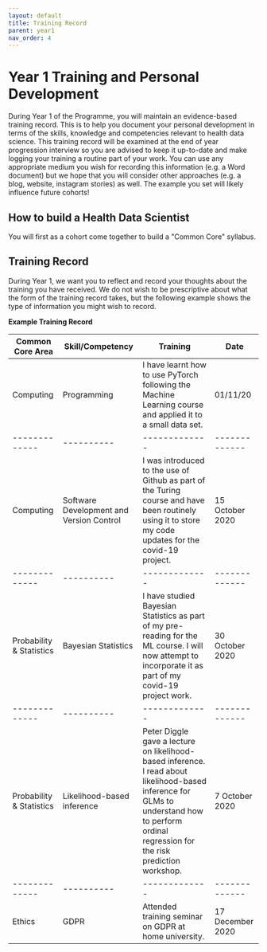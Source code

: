 ```yaml
---
layout: default
title: Training Record
parent: year1
nav_order: 4
---
```


# Year 1 Training and Personal Development

During Year 1 of the Programme, you will maintain an evidence-based training record. This is to help you document your personal development in terms of the skills, knowledge and competencies relevant to health data science. This training record will be examined at the end of year progression interview so you are advised to keep it up-to-date and make logging your training a routine part of your work. You can use any appropriate medium you wish for recording this information (e.g. a Word document) but we hope that you will consider other approaches (e.g. a blog, website, instagram stories) as well. The example you set will likely influence future cohorts!

## How to build a Health Data Scientist

You will first as a cohort come together to build a "Common Core" syllabus.

## Training Record

During Year 1, we want you to reflect and record your thoughts about the training you have received. We do not wish to be prescriptive about what the form of the training record takes, but the following example shows the type of information you might wish to record.

**Example Training Record**

| Common Core Area        | Skill/Competency           | Training   | Date |
| ------------- |----------| -------------| -------------| 
| Computing      | Programming | I have learnt how to use PyTorch following the Machine Learning course and applied it to a small data set. | 01/11/20 | 
| ------------- |----------| -------------| -------------| 
| Computing      | Software Development and Version Control | I was introduced to the use of Github as part of the Turing course and have been routinely using it to store my code updates for the covid-19 project. | 15 October 2020 | 
| ------------- |----------| -------------| -------------| 
| Probability & Statistics      | Bayesian Statistics | I have studied Bayesian Statistics as part of my pre-reading for the ML course. I will now attempt to incorporate it as part of my covid-19 project work. | 30 October 2020 |
| ------------- |----------| -------------| -------------|  
| Probability & Statistics      | Likelihood-based inference | Peter Diggle gave a lecture on  likelihood-based inference. I read about likelihood-based inference for GLMs to understand how to perform ordinal regression for the risk prediction workshop. | 7 October 2020 | 
| ------------- |----------| -------------| -------------| 
| Ethics      | GDPR  | Attended training seminar on GDPR at home university. | 17 December 2020 | 

